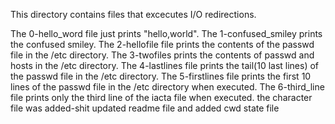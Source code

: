 This directory contains files that excecutes I/O redirections.

The 0-hello_word file just prints "hello,world". 
The 1-confused_smiley prints the confused smiley.
The 2-hellofile file prints the contents of the passwd file in the /etc directory. 
The 3-twofiles prints the contents of passwd and hosts in the /etc directory.
The 4-lastlines file prints the tail(10 last lines) of the passwd file in the /etc directory.
The 5-firstlines file prints the first 10 lines of the passwd file in the /etc directory when executed.
The 6-third_line file prints only the third line of the iacta file when executed.
the character file was added-shit
updated readme file and added cwd state file
